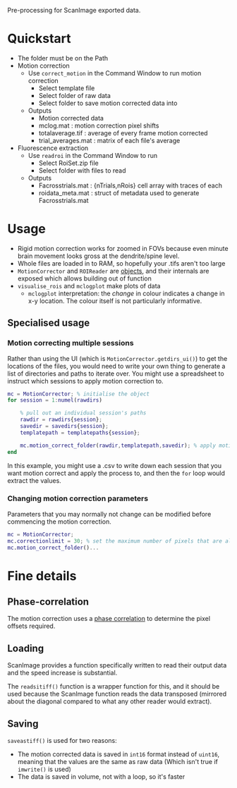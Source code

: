 
Pre-processing for ScanImage exported data.

# Quickstart
- The folder must be on the Path
- Motion correction
  - Use `correct_motion` in the Command Window to run motion correction
    - Select template file
    - Select folder of raw data
    - Select folder to save motion corrected data into
  - Outputs
    - Motion corrected data
    - mclog.mat : motion correction pixel shifts
    - totalaverage.tif : average of every frame motion corrected
    - trial_averages.mat : matrix of each file's average
- Fluorescence extraction
  - Use `readroi` in the Command Window to run
    - Select RoiSet.zip file
    - Select folder with files to read
  - Outputs
    - Facrosstrials.mat : {nTrials,nRois} cell array with traces of each
    - roidata_meta.mat : struct of metadata used to generate Facrosstrials.mat

# Usage
- Rigid motion correction works for zoomed in FOVs because even minute brain movement looks gross at the dendrite/spine level.
- Whole files are loaded in to RAM, so hopefully your .tifs aren't too large
- `MotionCorrector` and `ROIReader` are [objects](https://au.mathworks.com/company/newsletters/articles/introduction-to-object-oriented-programming-in-matlab.html), and their internals are exposed which allows building out of function
- `visualise_rois` and `mclogplot` make plots of data
  - `mclogplot` interpretation: the *change* in colour indicates a change in x-y location. The colour itself is not particularly informative.

## Specialised usage
### Motion correcting multiple sessions
Rather than using the UI (which is `MotionCorrector.getdirs_ui()`) to get the locations of the files, you would need to write your own thing to generate a list of directories and paths to iterate over. You might use a spreadsheet to instruct which sessions to apply motion correction to.

```matlab
mc = MotionCorrector; % initialise the object
for session = 1:numel(rawdirs)

    % pull out an individual session's paths
    rawdir = rawdirs{session};
    savedir = savedirs{session};
    templatepath = templatepaths{session};

    mc.motion_correct_folder(rawdir,templatepath,savedir); % apply motion correction onto a session
end
```

In this example, you might use a .csv to write down each session that you want motion correct and apply the process to, and then the `for` loop would extract the values.

### Changing motion correction parameters
Parameters that you may normally not change can be modified before commencing  the motion correction.
```matlab
mc = MotionCorrector;
mc.correctionlimit = 30; % set the maximum number of pixels that are allowed to be moved
mc.motion_correct_folder()...
```


# Fine details
## Phase-correlation
The motion correction uses a [phase correlation](https://en.wikipedia.org/wiki/Phase_correlation) to determine the pixel offsets required.

## Loading
ScanImage provides a function specifically written to read their output data and the speed increase is substantial.

The `readsitiff()` function is a wrapper function for this, and it should be used because the ScanImage function reads the data transposed (mirrored about the diagonal compared to what any other reader would extract).

## Saving
`saveastiff()` is used for two reasons:
- The motion corrected data is saved in `int16` format instead of `uint16`, meaning that the values are the same as raw data (Which isn't true if `imwrite()` is used)
- The data is saved in volume, not with a loop, so it's faster
